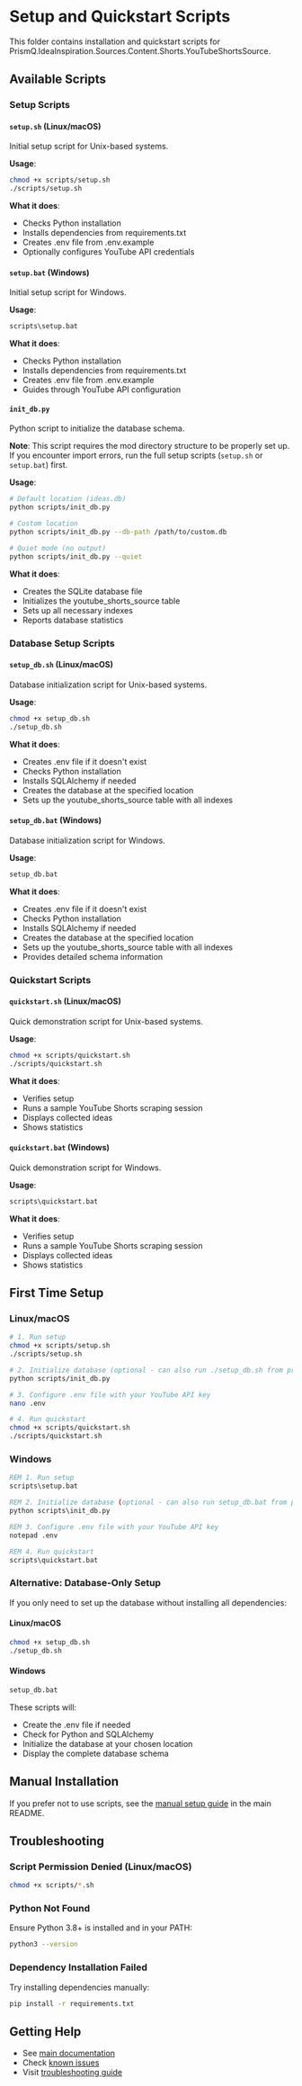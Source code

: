 # Setup and Quickstart Scripts

This folder contains installation and quickstart scripts for PrismQ.IdeaInspiration.Sources.Content.Shorts.YouTubeShortsSource.

## Available Scripts

### Setup Scripts

#### `setup.sh` (Linux/macOS)
Initial setup script for Unix-based systems.

**Usage**:
```bash
chmod +x scripts/setup.sh
./scripts/setup.sh
```

**What it does**:
- Checks Python installation
- Installs dependencies from requirements.txt
- Creates .env file from .env.example
- Optionally configures YouTube API credentials

#### `setup.bat` (Windows)
Initial setup script for Windows.

**Usage**:
```cmd
scripts\setup.bat
```

**What it does**:
- Checks Python installation
- Installs dependencies from requirements.txt
- Creates .env file from .env.example
- Guides through YouTube API configuration

#### `init_db.py`
Python script to initialize the database schema.

**Note**: This script requires the mod directory structure to be properly set up. If you encounter import errors, run the full setup scripts (`setup.sh` or `setup.bat`) first.

**Usage**:
```bash
# Default location (ideas.db)
python scripts/init_db.py

# Custom location
python scripts/init_db.py --db-path /path/to/custom.db

# Quiet mode (no output)
python scripts/init_db.py --quiet
```

**What it does**:
- Creates the SQLite database file
- Initializes the youtube_shorts_source table
- Sets up all necessary indexes
- Reports database statistics

### Database Setup Scripts

#### `setup_db.sh` (Linux/macOS)
Database initialization script for Unix-based systems.

**Usage**:
```bash
chmod +x setup_db.sh
./setup_db.sh
```

**What it does**:
- Creates .env file if it doesn't exist
- Checks Python installation
- Installs SQLAlchemy if needed
- Creates the database at the specified location
- Sets up the youtube_shorts_source table with all indexes

#### `setup_db.bat` (Windows)
Database initialization script for Windows.

**Usage**:
```cmd
setup_db.bat
```

**What it does**:
- Creates .env file if it doesn't exist
- Checks Python installation
- Installs SQLAlchemy if needed
- Creates the database at the specified location
- Sets up the youtube_shorts_source table with all indexes
- Provides detailed schema information

### Quickstart Scripts

#### `quickstart.sh` (Linux/macOS)
Quick demonstration script for Unix-based systems.

**Usage**:
```bash
chmod +x scripts/quickstart.sh
./scripts/quickstart.sh
```

**What it does**:
- Verifies setup
- Runs a sample YouTube Shorts scraping session
- Displays collected ideas
- Shows statistics

#### `quickstart.bat` (Windows)
Quick demonstration script for Windows.

**Usage**:
```cmd
scripts\quickstart.bat
```

**What it does**:
- Verifies setup
- Runs a sample YouTube Shorts scraping session
- Displays collected ideas
- Shows statistics

## First Time Setup

### Linux/macOS
```bash
# 1. Run setup
chmod +x scripts/setup.sh
./scripts/setup.sh

# 2. Initialize database (optional - can also run ./setup_db.sh from project root)
python scripts/init_db.py

# 3. Configure .env file with your YouTube API key
nano .env

# 4. Run quickstart
chmod +x scripts/quickstart.sh
./scripts/quickstart.sh
```

### Windows
```cmd
REM 1. Run setup
scripts\setup.bat

REM 2. Initialize database (optional - can also run setup_db.bat from project root)
python scripts\init_db.py

REM 3. Configure .env file with your YouTube API key
notepad .env

REM 4. Run quickstart
scripts\quickstart.bat
```

### Alternative: Database-Only Setup

If you only need to set up the database without installing all dependencies:

#### Linux/macOS
```bash
chmod +x setup_db.sh
./setup_db.sh
```

#### Windows
```cmd
setup_db.bat
```

These scripts will:
- Create the .env file if needed
- Check for Python and SQLAlchemy
- Initialize the database at your chosen location
- Display the complete database schema

## Manual Installation

If you prefer not to use scripts, see the [manual setup guide](../README.md#manual-setup) in the main README.

## Troubleshooting

### Script Permission Denied (Linux/macOS)
```bash
chmod +x scripts/*.sh
```

### Python Not Found
Ensure Python 3.8+ is installed and in your PATH:
```bash
python3 --version
```

### Dependency Installation Failed
Try installing dependencies manually:
```bash
pip install -r requirements.txt
```

## Getting Help

- See [main documentation](../README.md)
- Check [known issues](../issues/KNOWN_ISSUES.md)
- Visit [troubleshooting guide](../docs/WINDOWS_QUICKSTART.md#troubleshooting)
